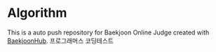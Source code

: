 # Algorithm
This is a auto push repository for Baekjoon Online Judge created with [BaekjoonHub](https://github.com/BaekjoonHub/BaekjoonHub).
프로그래머스 코딩테스트
